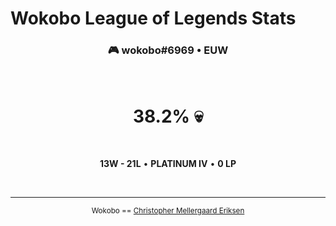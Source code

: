 # Wokobo League of Legends Stats

<div align="center">

### 🎮 wokobo#6969 • EUW

<br>

<h1><!-- WINRATE -->38.2<!-- /WINRATE -->% 💀</h1>

<br>

**<!-- WINS -->13<!-- /WINS -->W - <!-- LOSSES -->21<!-- /LOSSES -->L** • **<!-- TIER -->PLATINUM<!-- /TIER --> <!-- RANK -->IV<!-- /RANK -->** • **<!-- LP -->0<!-- /LP --> LP**

<br>

---

<sub>Wokobo == [Christopher Mellergaard Eriksen](https://github.com/cme-incom)</sub>

</div>
